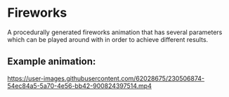 # Fireworks

A procedurally generated fireworks animation that has several parameters which can be played around with in order to achieve different results. 

## Example animation:
https://user-images.githubusercontent.com/62028675/230506874-54ec84a5-5a70-4e56-bb42-900824397514.mp4

